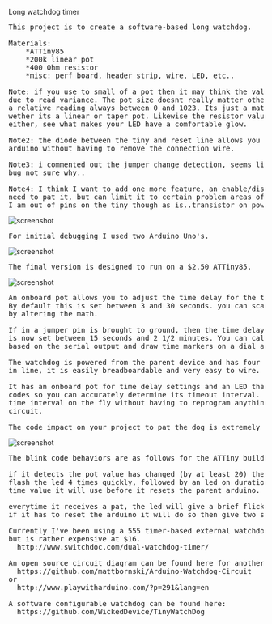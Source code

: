 
Long watchdog timer

<pre>
This project is to create a software-based long watchdog.

Materials:
	*ATTiny85
	*200k linear pot
	*400 Ohm resistor
	*misc: perf board, header strip, wire, LED, etc..
	
Note: if you use to small of a pot then it may think the value was changed
due to read variance. The pot size doesnt really matter other than that since its
a relative reading always between 0 and 1023. Its just a matter of sensitivity and
wether its a linear or taper pot. Likewise the resistor value isnt really critical 
either, see what makes your LED have a comfortable glow.

Note2: the diode between the tiny and reset line allows you to upload sketches to the
arduino without having to remove the connection wire. 

Note3: i commented out the jumper change detection, seems like it was causing a 
bug not sure why..

Note4: I think I want to add one more feature, an enable/disable line so you dont always
need to pat it, but can limit it to certain problem areas of code such as when using wifi. 
I am out of pins on the tiny though as is..transistor on power/gnd from host?
</pre>

![screenshot](https://raw.githubusercontent.com/dzzie/home_automation/master/LongWatchdog/final_board.jpg)

<pre>
For initial debugging I used two Arduino Uno's. 
</pre>

![screenshot](https://raw.githubusercontent.com/dzzie/home_automation/master/LongWatchdog/uno_watchdog_bb.png)

<pre>
The final version is designed to run on a $2.50 ATTiny85.
</pre>

![screenshot](https://raw.githubusercontent.com/dzzie/home_automation/master/LongWatchdog/tiny_watchdog_bb.png)

<pre>
An onboard pot allows you to adjust the time delay for the timeout. 
By default this is set between 3 and 30 seconds. you can scale this differently 
by altering the math.

If in a jumper pin is brought to ground, then the time delay range
is now set between 15 seconds and 2 1/2 minutes. You can calibrate a scale
based on the serial output and draw time markers on a dial around the pot.

The watchdog is powered from the parent device and has four exposed header pins
in line, it is easily breadboardable and very easy to wire. 

It has an onboard pot for time delay settings and an LED that gives you blink 
codes so you can accurately determine its timeout interval. You can adjust the 
time interval on the fly without having to reprogram anything or tear down the 
circuit.

The code impact on your project to pat the dog is extremely small to use the device.
</pre>

![screenshot](https://raw.githubusercontent.com/dzzie/home_automation/master/LongWatchdog/tiny_circuit.png)

<pre>
The blink code behaviors are as follows for the ATTiny build:

if it detects the pot value has changed (by at least 20) then it will
flash the led 4 times quickly, followed by an led on duration of the real
time value it will use before it resets the parent arduino.
      
everytime it receives a pat, the led will give a brief flicker
if it has to reset the arduino it will do so then give two slow flashs to led

Currently I've been using a 555 timer-based external watchdog, that works well
but is rather expensive at $16. 
  http://www.switchdoc.com/dual-watchdog-timer/

An open source circuit diagram can be found here for another 555 timer-based watchdog:
  https://github.com/mattbornski/Arduino-Watchdog-Circuit
or
  http://www.playwitharduino.com/?p=291&lang=en

A software configurable watchdog can be found here:
  https://github.com/WickedDevice/TinyWatchDog
</pre>

